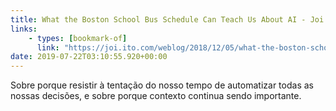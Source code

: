 ```yaml
---
title: What the Boston School Bus Schedule Can Teach Us About AI - Joi Ito&#39;s Web
links:
    - types: [bookmark-of]
      link: "https://joi.ito.com/weblog/2018/12/05/what-the-boston-school-bus-schedule-can-teach-us-about-ai.html"
date: 2019-07-22T03:10:55.920+00:00
---
```


Sobre porque resistir à tentação do nosso tempo de automatizar todas as nossas decisões, e sobre porque contexto continua sendo importante.